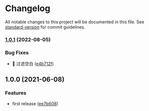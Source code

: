 # Changelog

All notable changes to this project will be documented in this file. See [standard-version](https://github.com/conventional-changelog/standard-version) for commit guidelines.

### [1.0.1](https://github.com/raohong/mes-babel-plugin-intl/compare/v1.0.0...v1.0.1) (2022-08-05)


### Bug Fixes

* 🐛 过滤空白 ([e4b712f](https://github.com/raohong/mes-babel-plugin-intl/commit/e4b712f75f1139617f7b1aef0f61367088e9aec8))

## 1.0.0 (2021-06-08)


### Features

* first release ([ee7b608](https://github.com/raohong/mes-babel-plugin-intl/commit/ee7b60847718bca602fab071a39cd340d74f75d4))
